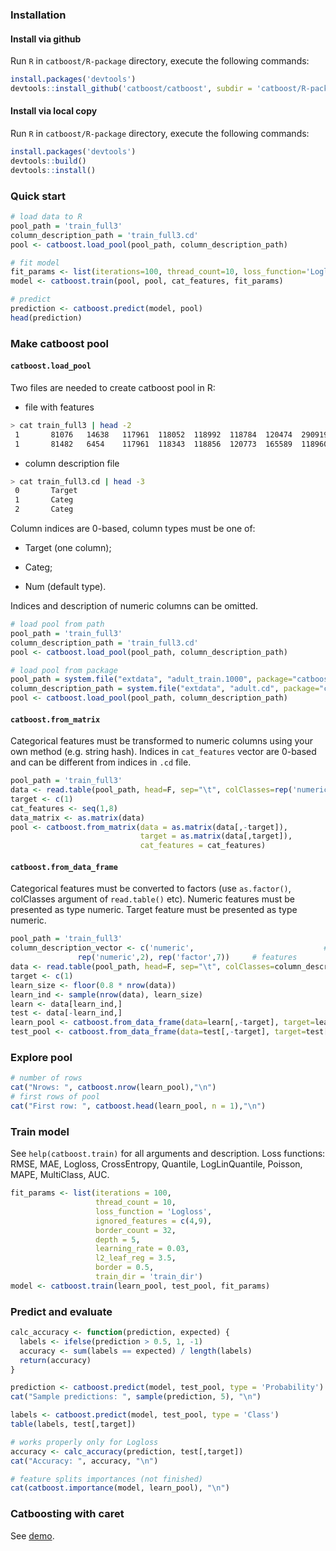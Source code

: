 ### Installation
#### Install via github
Run `R` in `catboost/R-package` directory, execute the following commands:
```r
install.packages('devtools')
devtools::install_github('catboost/catboost', subdir = 'catboost/R-package')
```

#### Install via local copy
Run `R` in `catboost/R-package` directory, execute the following commands:
```r
install.packages('devtools')
devtools::build()
devtools::install()
```

### Quick start

```r
# load data to R
pool_path = 'train_full3'
column_description_path = 'train_full3.cd'
pool <- catboost.load_pool(pool_path, column_description_path)

# fit model
fit_params <- list(iterations=100, thread_count=10, loss_function='Logloss')
model <- catboost.train(pool, pool, cat_features, fit_params)

# predict
prediction <- catboost.predict(model, pool)
head(prediction)
```


### Make catboost pool

#### `catboost.load_pool`

Two files are needed to create catboost pool in R:

* file with features

```sh
> cat train_full3 | head -2
 1       81076   14638   117961  118052  118992  118784  120474  290919  118786
 1       81482   6454    117961  118343  118856  120773  165589  118960  120774
```

* column description file

```sh
> cat train_full3.cd | head -3
 0       Target
 1       Categ
 2       Categ
```

Column indices are 0-based, column types must be one of:

* Target (one column);

* Categ;

* Num (default type).

Indices and description of numeric columns can be omitted.

```r
# load pool from path
pool_path = 'train_full3'
column_description_path = 'train_full3.cd'
pool <- catboost.load_pool(pool_path, column_description_path)

# load pool from package
pool_path = system.file("extdata", "adult_train.1000", package="catboost")
column_description_path = system.file("extdata", "adult.cd", package="catboost")
pool <- catboost.load_pool(pool_path, column_description_path)
```


#### `catboost.from_matrix`

Categorical features must be transformed to numeric columns using your own method (e.g. string hash).
Indices in `cat_features` vector are 0-based and can be different from indices in `.cd` file.

```r
pool_path = 'train_full3'
data <- read.table(pool_path, head=F, sep="\t", colClasses=rep('numeric', 10))
target <- c(1)
cat_features <- seq(1,8)
data_matrix <- as.matrix(data)
pool <- catboost.from_matrix(data = as.matrix(data[,-target]),
                             target = as.matrix(data[,target]),
                             cat_features = cat_features)
```


#### `catboost.from_data_frame`
Categorical features must be converted to factors (use `as.factor()`, colClasses argument of `read.table()` etc).
Numeric features must be presented as type numeric.
Target feature must be presented as type numeric.

```r
pool_path = 'train_full3'
column_description_vector <- c('numeric',                             # target
               rep('numeric',2), rep('factor',7))     # features
data <- read.table(pool_path, head=F, sep="\t", colClasses=column_description_vector)
target <- c(1)
learn_size <- floor(0.8 * nrow(data))
learn_ind <- sample(nrow(data), learn_size)
learn <- data[learn_ind,]
test <- data[-learn_ind,]
learn_pool <- catboost.from_data_frame(data=learn[,-target], target=learn[,target])
test_pool <- catboost.from_data_frame(data=test[,-target], target=test[,target])
```

### Explore pool
```r
# number of rows
cat("Nrows: ", catboost.nrow(learn_pool),"\n")
# first rows of pool
cat("First row: ", catboost.head(learn_pool, n = 1),"\n")
```

### Train model
See `help(catboost.train)` for all arguments and description.
Loss functions: RMSE, MAE, Logloss, CrossEntropy, Quantile, LogLinQuantile, Poisson, MAPE, MultiClass, AUC.

```r
fit_params <- list(iterations = 100,
                   thread_count = 10,
                   loss_function = 'Logloss',
                   ignored_features = c(4,9),
                   border_count = 32,
                   depth = 5,
                   learning_rate = 0.03,
                   l2_leaf_reg = 3.5,
                   border = 0.5,
                   train_dir = 'train_dir')
model <- catboost.train(learn_pool, test_pool, fit_params)
```

### Predict and evaluate

```r
calc_accuracy <- function(prediction, expected) {
  labels <- ifelse(prediction > 0.5, 1, -1)
  accuracy <- sum(labels == expected) / length(labels)
  return(accuracy)
}

prediction <- catboost.predict(model, test_pool, type = 'Probability')
cat("Sample predictions: ", sample(prediction, 5), "\n")

labels <- catboost.predict(model, test_pool, type = 'Class')
table(labels, test[,target])

# works properly only for Logloss
accuracy <- calc_accuracy(prediction, test[,target])
cat("Accuracy: ", accuracy, "\n")

# feature splits importances (not finished)
cat(catboost.importance(model, learn_pool), "\n")
```
### Catboosting with caret
See [demo](demo/caret.R).
